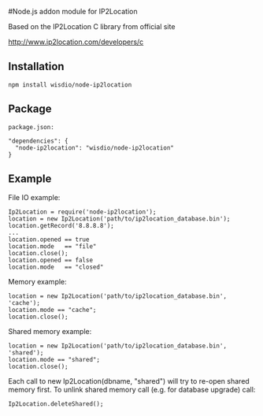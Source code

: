 #Node.js addon module for IP2Location

Based on the IP2Location C library from official site

http://www.ip2location.com/developers/c

## Installation

    npm install wisdio/node-ip2location

## Package

    package.json:

    "dependencies": {
      "node-ip2location": "wisdio/node-ip2location"
    }

## Example

File IO example:

    Ip2Location = require('node-ip2location');
    location = new Ip2Location('path/to/ip2location_database.bin');
    location.getRecord('8.8.8.8');
    ...
    location.opened == true
    location.mode   == "file"
    location.close();
    location.opened == false
    location.mode   == "closed"

Memory example:

    location = new Ip2Location('path/to/ip2location_database.bin', 'cache');
    location.mode == "cache";
    location.close();

Shared memory example:

    location = new Ip2Location('path/to/ip2location_database.bin', 'shared');
    location.mode == "shared";
    location.close();

Each call to new Ip2Location(dbname, "shared") will try to re-open shared memory first.
To unlink shared memory call (e.g. for database upgrade) call:

    Ip2Location.deleteShared();
